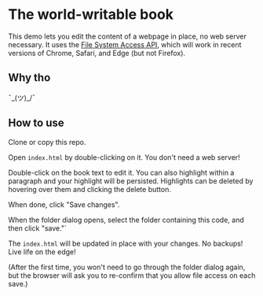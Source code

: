 # The world-writable book

This demo lets you edit the content of a webpage in place, no web server necessary. It uses the [File System Access API](https://web.dev/file-system-access/), which will work in recent versions of Chrome, Safari, and Edge (but not Firefox).

## Why tho

 ¯\_(ツ)_/¯

## How to use

Clone or copy this repo.

Open `index.html` by double-clicking on it. You don't need a web server!

Double-click on the book text to edit it. You can also highlight within a paragraph and your highlight will be persisted. Highlights can be deleted by hovering over them and clicking the delete button.

When done, click "Save changes".

When the folder dialog opens, select the folder containing this code, and then click "save."`

The `index.html` will be updated in place with your changes. No backups! Live life on the edge!


(After the first time, you won't need to go through the folder dialog again, but the browser will ask you to re-confirm that you allow file access on each save.)